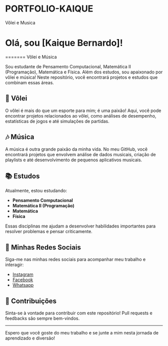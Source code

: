 # PORTFOLIO-KAIQUE
Vôlei e Musica
# Olá, sou [Kaique Bernardo]!
=======
Vôlei e Música

Sou estudante de Pensamento Computacional, Matemática II (Programação), Matemática e Física. Além dos estudos, sou apaixonado por vôlei e música! Neste repositório, você encontrará projetos e estudos que combinam essas áreas.

## 🏐 Vôlei

O vôlei é mais do que um esporte para mim; é uma paixão! Aqui, você pode encontrar projetos relacionados ao vôlei, como análises de desempenho, estatísticas de jogos e até simulações de partidas.

## 🎶 Música

A música é outra grande paixão da minha vida. No meu GitHub, você encontrará projetos que envolvem análise de dados musicais, criação de playlists e até desenvolvimento de pequenos aplicativos musicais.

## 📚 Estudos

Atualmente, estou estudando:

- **Pensamento Computacional**
- **Matemática II (Programação)**
- **Matemática**
- **Física**

Essas disciplinas me ajudam a desenvolver habilidades importantes para resolver problemas e pensar criticamente.

## 🔗 Minhas Redes Sociais

Siga-me nas minhas redes sociais para acompanhar meu trabalho e interagir:

- [Instagram](https://www.instagram.com/bernardx_03/profilecard/?igsh=eWNweHVtdjYxZndy)
- [Facebook](https://www.facebook.com/share/VGn5GUuURn7zNHJ1/)
- [Whatsapp](https://wa.me/qr/CGZBESHYRJAAL1)

## 🤝 Contribuições

Sinta-se à vontade para contribuir com este repositório! Pull requests e feedbacks são sempre bem-vindos.

---

Espero que você goste do meu trabalho e se junte a mim nesta jornada de aprendizado e diversão!

